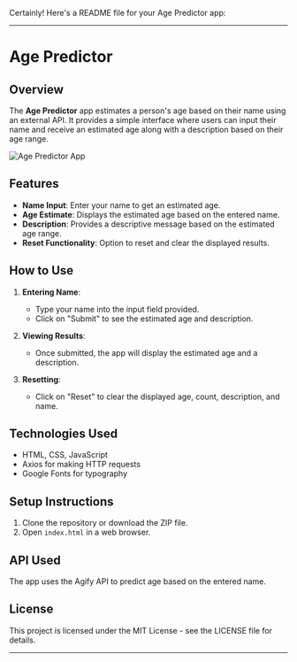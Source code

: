 Certainly! Here's a README file for your Age Predictor app:

---

# Age Predictor

## Overview

The **Age Predictor** app estimates a person's age based on their name using an external API. It provides a simple interface where users can input their name and receive an estimated age along with a description based on their age range.

![Age Predictor App](age-predictor-screenshot.png)

## Features

- **Name Input**: Enter your name to get an estimated age.
- **Age Estimate**: Displays the estimated age based on the entered name.
- **Description**: Provides a descriptive message based on the estimated age range.
- **Reset Functionality**: Option to reset and clear the displayed results.

## How to Use

1. **Entering Name**:
   - Type your name into the input field provided.
   - Click on "Submit" to see the estimated age and description.

2. **Viewing Results**:
   - Once submitted, the app will display the estimated age and a description.

3. **Resetting**:
   - Click on "Reset" to clear the displayed age, count, description, and name.

## Technologies Used

- HTML, CSS, JavaScript
- Axios for making HTTP requests
- Google Fonts for typography

## Setup Instructions

1. Clone the repository or download the ZIP file.
2. Open `index.html` in a web browser.

## API Used

The app uses the Agify API to predict age based on the entered name.

## License

This project is licensed under the MIT License - see the LICENSE file for details.


---


